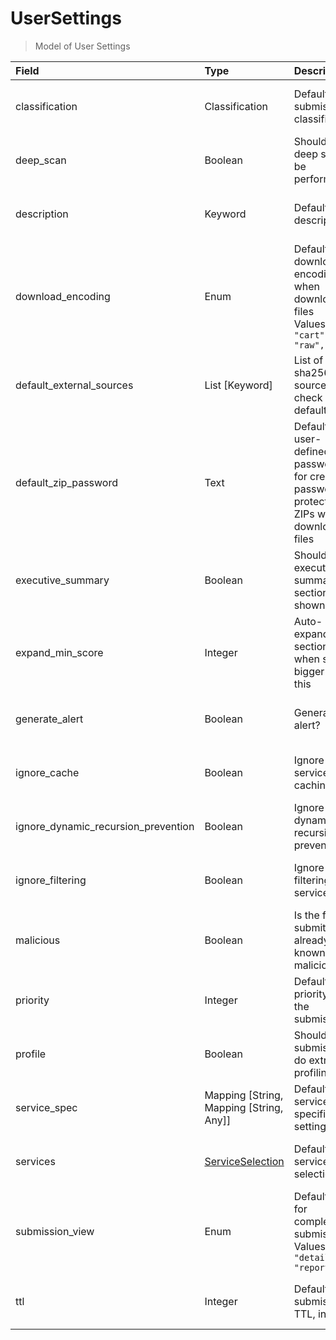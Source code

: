 [comment]: # (AUTOGENERATED MARKDOWN CONTENT. UPDATES TO ODM DOCUMENTATION SHOULD BE DONE THROUGH ASSEMBLYLINE-BASE REPO!)
# UserSettings
> Model of User Settings

| Field | Type | Description | Required | Default |
| :--- | :--- | :--- | :--- | :--- |
| classification | Classification | Default submission classification | <div style="width:100px">:material-checkbox-marked-outline: Yes</div> | `TLP:C` |
| deep_scan | Boolean | Should a deep scan be performed? | <div style="width:100px">:material-checkbox-marked-outline: Yes</div> | `False` |
| description | Keyword | Default description | <div style="width:100px">:material-checkbox-marked-outline: Yes</div> | `` |
| download_encoding | Enum | Default download encoding when downloading files<br>Values:<br>`"cart", "raw", "zip"` | <div style="width:100px">:material-checkbox-marked-outline: Yes</div> | `cart` |
| default_external_sources | List [Keyword] | List of sha256 sources to check by default | <div style="width:100px">:material-checkbox-marked-outline: Yes</div> | `[]` |
| default_zip_password | Text | Default user-defined password for creating password protected ZIPs when downloading files | <div style="width:100px">:material-checkbox-marked-outline: Yes</div> | `zippy` |
| executive_summary | Boolean | Should executive summary sections be shown? | <div style="width:100px">:material-checkbox-marked-outline: Yes</div> | `True` |
| expand_min_score | Integer | Auto-expand section when score bigger then this | <div style="width:100px">:material-checkbox-marked-outline: Yes</div> | `500` |
| generate_alert | Boolean | Generate an alert? | <div style="width:100px">:material-checkbox-marked-outline: Yes</div> | `False` |
| ignore_cache | Boolean | Ignore service caching? | <div style="width:100px">:material-checkbox-marked-outline: Yes</div> | `False` |
| ignore_dynamic_recursion_prevention | Boolean | Ignore dynamic recursion prevention? | <div style="width:100px">:material-checkbox-marked-outline: Yes</div> | `False` |
| ignore_filtering | Boolean | Ignore filtering services? | <div style="width:100px">:material-checkbox-marked-outline: Yes</div> | `False` |
| malicious | Boolean | Is the file submitted already known to be malicious? | <div style="width:100px">:material-checkbox-marked-outline: Yes</div> | `False` |
| priority | Integer | Default priority for the submissions | <div style="width:100px">:material-checkbox-marked-outline: Yes</div> | `1000` |
| profile | Boolean | Should the submission do extra profiling? | <div style="width:100px">:material-checkbox-marked-outline: Yes</div> | `False` |
| service_spec | Mapping [String, Mapping [String, Any]] | Default service specific settings | <div style="width:100px">:material-checkbox-marked-outline: Yes</div> | `{}` |
| services | [ServiceSelection](/assemblyline4_docs/odm/models/submission/#serviceselection) | Default service selection | <div style="width:100px">:material-checkbox-marked-outline: Yes</div> | See [ServiceSelection](/assemblyline4_docs/odm/models/submission/#serviceselection) for more details. |
| submission_view | Enum | Default view for completed submissions<br>Values:<br>`"details", "report"` | <div style="width:100px">:material-checkbox-marked-outline: Yes</div> | `report` |
| ttl | Integer | Default submission TTL, in days | <div style="width:100px">:material-checkbox-marked-outline: Yes</div> | `30` |


